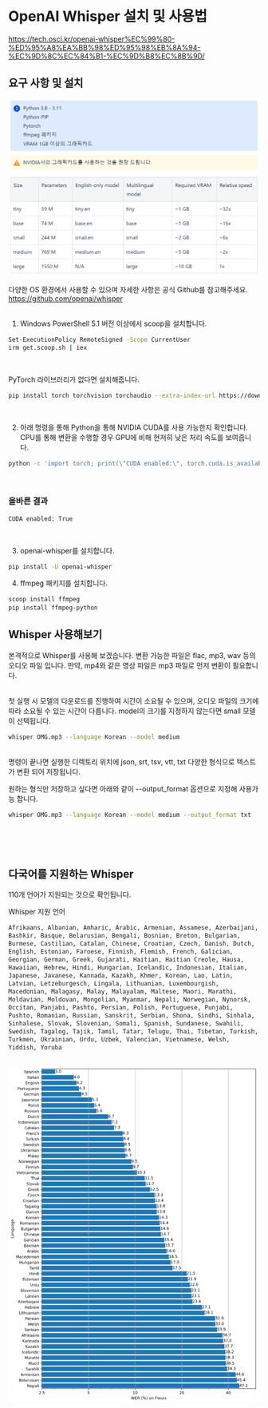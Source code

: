# OpenAI Whisper 설치 및 사용법

<https://tech.osci.kr/openai-whisper%EC%99%80-%ED%95%A8%EA%BB%98%ED%95%98%EB%8A%94-%EC%9D%8C%EC%84%B1-%EC%9D%B8%EC%8B%9D/>

## 요구 사항 및 설치

<img src="imgs/requirements-1.png">

다양한 OS 환경에서 사용할 수 있으며 자세한 사항은 공식 Github를 참고해주세요. </br>
<https://github.com/openai/whisper>
</br></br>

1. Windows PowerShell 5.1 버전 이상에서 scoop을 설치합니다.

```bash
Set-ExecutionPolicy RemoteSigned -Scope CurrentUser
irm get.scoop.sh | iex
```
</br>

PyTorch 라이브러리가 없다면 설치해줍니다.</br>
```bash
pip install torch torchvision torchaudio --extra-index-url https://download.pytorch.org/whl/cu118
```
</br>

2. 아래 명령을 통해 Python을 통해 NVIDIA CUDA를 사용 가능한지 확인합니다.</br>
CPU를 통해 변환을 수행할 경우 GPU에 비해 현저히 낮은 처리 속도를 보여줍니다.</br>

```bash
python -c 'import torch; print(\"CUDA enabled:\", torch.cuda.is_available());'
```
</br>

### 올바른 결과

```bash
CUDA enabled: True
```
</br>

3. openai-whisper를 설치합니다.

```bash
pip install -U openai-whisper
```

4. ffmpeg 패키지를 설치합니다.

```bash
scoop install ffmpeg
pip install ffmpeg-python
```


## Whisper 사용해보기

본격적으로 Whisper를 사용해 보겠습니다. 변환 가능한 파일은 flac, mp3, wav 등의 오디오 파일 입니다.
만약, mp4와 같은 영상 파일은 mp3 파일로 먼저 변환이 필요합니다.</br>
</br>

첫 실행 시 모델의 다운로드를 진행하여 시간이 소요될 수 있으며, 오디오 파일의 크기에 따라 소요될 수 있는 시간이 다릅니다. model의 크기를 지정하지 않는다면 small 모델이 선택됩니다.</br>

```bash
whisper OMG.mp3 --language Korean --model medium
```
</br>
명령이 끝나면 실행한 디렉토리 위치에 json, srt, tsv, vtt, txt 다양한 형식으로 텍스트가 변환 되어 저장됩니다.</br>

원하는 형식만 저장하고 싶다면 아래와 같이 --output_format 옵션으로 지정해 사용가능 합니다.</br>

```bash
whisper OMG.mp3 --language Korean --model medium --output_format txt
```
</br>
</br>
</br>

## 다국어를 지원하는 Whisper

110개 언어가 지원되는 것으로 확인됩니다.</br>

Whisper 지원 언어</br>

```plaintext
Afrikaans, Albanian, Amharic, Arabic, Armenian, Assamese, Azerbaijani, Bashkir, Basque, Belarusian, Bengali, Bosnian, Breton, Bulgarian, Burmese, Castilian, Catalan, Chinese, Croatian, Czech, Danish, Dutch, English, Estonian, Faroese, Finnish, Flemish, French, Galician, Georgian, German, Greek, Gujarati, Haitian, Haitian Creole, Hausa, Hawaiian, Hebrew, Hindi, Hungarian, Icelandic, Indonesian, Italian, Japanese, Javanese, Kannada, Kazakh, Khmer, Korean, Lao, Latin, Latvian, Letzeburgesch, Lingala, Lithuanian, Luxembourgish, Macedonian, Malagasy, Malay, Malayalam, Maltese, Maori, Marathi, Moldavian, Moldovan, Mongolian, Myanmar, Nepali, Norwegian, Nynorsk, Occitan, Panjabi, Pashto, Persian, Polish, Portuguese, Punjabi, Pushto, Romanian, Russian, Sanskrit, Serbian, Shona, Sindhi, Sinhala, Sinhalese, Slovak, Slovenian, Somali, Spanish, Sundanese, Swahili, Swedish, Tagalog, Tajik, Tamil, Tatar, Telugu, Thai, Tibetan, Turkish, Turkmen, Ukrainian, Urdu, Uzbek, Valencian, Vietnamese, Welsh, Yiddish, Yoruba
```
</br>

<img src="imgs/whisper-wer-1.png">